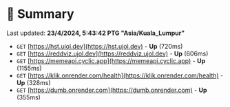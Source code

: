 # 📖 Summary
Last updated: **23/4/2024, 5:43:42 PTG "Asia/Kuala_Lumpur"**

- `GET` [https://hst.ujol.dev](https://hst.ujol.dev) - **Up** (720ms)
- `GET` [https://reddviz.ujol.dev](https://reddviz.ujol.dev) - **Up** (606ms)
- `GET` [https://memeapi.cyclic.app](https://memeapi.cyclic.app) - **Up** (1155ms)
- `GET` [https://klik.onrender.com/health](https://klik.onrender.com/health) - **Up** (328ms)
- `GET` [https://dumb.onrender.com](https://dumb.onrender.com) - **Up** (355ms)
